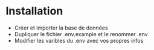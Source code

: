 # Installation

- Créer et importer la base de données
- Dupliquer le fichier .env.example et le renommer .env
- Modifier les varibles du .env avec vos propres infos
